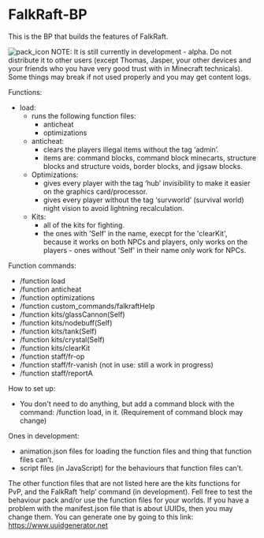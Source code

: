 # FalkRaft-BP
This is the BP that builds the features of FalkRaft.



![pack_icon](https://github.com/FalkRaft/FalkRaft-BP/assets/164064272/cc43b25d-68f3-4b5b-8af9-dc6f0fbbf5c3)
NOTE: It is still currently in development - alpha. Do not distribute it to other users (except Thomas, Jasper, your other devices and your friends who you have very good trust with in Minecraft technicals). Some things may break if not used properly and you may get content logs.

Functions:
- load:
	- runs the following function files:
		- anticheat
		- optimizations
	- anticheat:
		- clears the players illegal items without the tag ‘admin’.
		- items are: command blocks, command block minecarts, structure blocks and structure voids, border blocks, and jigsaw blocks.
	- Optimizations:
		- gives every player with the tag ‘hub’ invisibility to make it easier 	on the graphics card/processor.
		- gives every player without the tag ‘survworld’ (survival world) night vision to avoid lightning recalculation.
	- Kits:
  		- all of the kits for fighting.
  		- the ones with 'Self' in the name, execpt for the 'clearKit', because it works on both NPCs and players, only works on the players - ones without 'Self' 		in their name only work for NPCs.

Function commands:
- /function load
- /function anticheat
- /function optimizations
- /function custom_commands/falkraftHelp
- /function kits/glassCannon(Self)
- /function kits/nodebuff(Self)
- /function kits/tank(Self)
- /function kits/crystal(Self)
- /function kits/clearKit
- /function staff/fr-op
- /function staff/fr-vanish (not in use: still a work in progress)
- /function staff/reportA

How to set up:
- You don't need to do anything, but add a command block with the command: /function load, in it. (Requirement of command block may change)

Ones in development:
- animation.json files for loading the function files and thing that function files can’t.
- script files (in JavaScript) for the behaviours that function files can’t.


The other function files that are not listed here are the kits functions for PvP, and the FalkRaft ‘help’ command (in development).
Fell free to test the behaviour pack and/or use the function files for your worlds.
If you have a problem with the manifest.json file that is about UUIDs, then you may change them. You can generate one by going to this link: https://www.uuidgenerator.net
